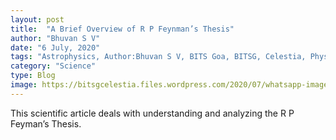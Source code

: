```yaml
---
layout: post
title:  "A Brief Overview of R P Feynman’s Thesis"
author: "Bhuvan S V"
date: "6 July, 2020"
tags: "Astrophysics, Author:Bhuvan S V, BITS Goa, BITSG, Celestia, Physics, RP Feyman, Science, SEDS, SEDS Celestia"
category: "Science"
type: Blog
image: https://bitsgcelestia.files.wordpress.com/2020/07/whatsapp-image-2020-07-05-at-10.43.54-pm-1.jpeg?w=1007
---
```


This scientific article deals with understanding and analyzing the R P Feyman’s Thesis.
